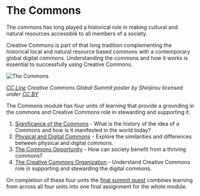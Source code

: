 # The Commons

The commons has long played a historical role in making cultural and natural resources accessible to all members of a society. 

Creative Commons is part of that long tradition complementing the historical local and natural resource based commons with a contemporary global digital commons. Understanding the commons and how it works is essential to successfully using Creative Commons.


![The Commons](https://github.com/creativecommons/cc-cert-map/blob/master/images/commons/gs-poster.jpg "CC Poster")

*[CC Line](http://www.loftwork.com/downloads/sinjirou/archive/311821) Creative Commons Global Summit poster by Shinjirou licensed under [CC BY](https://creativecommons.org/licenses/by/2.1/jp/)*


The Commons module has four units of learning that provide a grounding in the commons and Creative Commons role in stewarding and supporting it.


1. [Significance of the Commons](significance.md) - What is the history of the idea of a Commons and how is it manifested in the world today?
2. [Physical and Digital Commons](physical-digital.md) - Explore the similarities and differences between physical and digital commons.
3. [The Commons Opportunity](opportunity.md) - How can society benefit from a thriving commons?
4. [The Creative Commons Organization](creative-commons.md) - Understand Creative Commons role in supporting and stewarding the digital commons.

On completion of these four units the [final summit quest](commons-summit-quest.md) combines learning from across all four units into one final assignment for the whole module.
